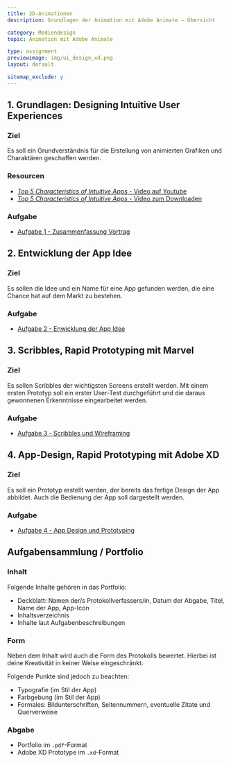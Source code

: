 ```yaml
---
title: 2D-Animationen
description: Grundlagen der Animation mit Adobe Animate – Übersicht

category: Mediendesign
topic: Animation mit Adobe Animate

type: assignment
previewimage: img/ui_design_xd.png
layout: default

sitemap_exclude: y
---
```



## 1. Grundlagen: Designing Intuitive User Experiences


### Ziel

Es soll ein Grundverständnis für die Erstellung von animierten Grafiken und Charaktären geschaffen werden.

### Resourcen
- [_Top 5 Characteristics of Intuitive Apps_ - Video auf Youtube](https://www.youtube.com/watch?v=PtNJSrymZb8)
- [_Top 5 Characteristics of Intuitive Apps_ - Video zum Downloaden](https://devstreaming-cdn.apple.com/videos/wwdc/2014/211xxmyz80g30i9/211/211_sd_designing_intuitive_user_experiences.mov?dl=1)

### Aufgabe
* [Aufgabe 1 - Zusammenfassung Vortrag](11_appdesign_theory.md)


## 2. Entwicklung der App Idee

### Ziel

Es sollen die Idee und ein Name für eine App gefunden werden, die eine Chance hat auf dem Markt zu bestehen.


### Aufgabe
* [Aufgabe 2 - Enwicklung der App Idee](12_appdesign_idea.md)


## 3. Scribbles, Rapid Prototyping mit Marvel

### Ziel
Es sollen Scribbles der wichtigsten Screens erstellt werden. Mit einem ersten Prototyp soll ein erster User-Test durchgeführt und die daraus gewonnenen Erkenntnisse eingearbeitet werden.


### Aufgabe
* [Aufgabe 3 - Scribbles und Wireframing](13_appdesign_scribbles.md)


## 4. App-Design, Rapid Prototyping mit Adobe XD

### Ziel
Es soll ein Prototyp erstellt werden, der bereits das fertige Design der App abbildet. Auch die Bedienung der App soll dargestellt werden.

### Aufgabe 
* [Aufgabe 4 - App Design und Prototyping](14_appdesign_xd.md)

## Aufgabensammlung / Portfolio

### Inhalt
Folgende Inhalte gehören in das Portfolio:
* Deckblatt: Namen der/s Protokollverfassers/in, Datum der Abgabe, Titel, Name der App, App-Icon 
* Inhaltsverzeichnis
* Inhalte laut Aufgabenbeschreibungen

### Form
Neben dem Inhalt wird auch die Form des Protokolls bewertet. Hierbei ist deine Kreativität in
keiner Weise eingeschränkt.

Folgende Punkte sind jedoch zu beachten:
- Typografie (im Stil der App)
- Farbgebung (im Stil der App)
- Formales: Bildunterschriften, Seitennummern, eventuelle Zitate und Querverweise

### Abgabe
- Portfolio im `.pdf`-Format
- Adobe XD Prototype im `.xd`-Format
